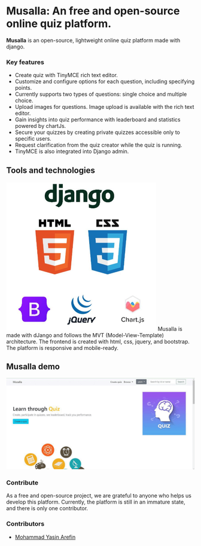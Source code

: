 Musalla: An free and open-source online quiz platform.
===========

**Musalla** is an open-source, lightweight online quiz platform made with django.

### Key features ###

* Create quiz with TinyMCE rich text editor.
* Customize and configure options for each question, including specifying points.
* Currently supports two types of questions: single choice and multiple choice.
* Upload images for questions. Image upload is available with the rich text editor.
* Gain insights into quiz performance with leaderboard and statistics powered by chartJs.
* Secure your quizzes by creating private quizzes accessible only to specific users.
* Request clarification from the quiz creator while the quiz is running.
* TinyMCE is also integrated into Django admin.

## Tools and technologies ##

<img src="tools.JPG" alt="tools and technologies"  height="400">
Musalla is made with dJango and follows the MVT (Model-View-Template)  architecture. The frontend is created with html, css, jquery, and bootstrap.
The platform is responsive and mobile-ready. 

## Musalla demo ##

![Musalla demo](demo.gif)

### Contribute ###

As a free and open-source project, we are grateful to anyone who helps us develop this platform. Currently, the platform is still in an immature state, and there is only one contributor.


### Contributors

- [Mohammad Yasin Arefin](https://github.com/yasinarefin)


